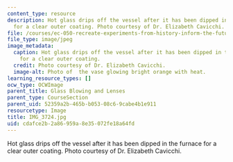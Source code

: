 ```yaml
---
content_type: resource
description: Hot glass drips off the vessel after it has been dipped in the furnace
  for a clear outer coating. Photo courtesy of Dr. Elizabeth Cavicchi.
file: /courses/ec-050-recreate-experiments-from-history-inform-the-future-from-the-past-galileo-january-iap-2010/cdafce2b2a86959a8e35072fe18a64fd_IMG_3724.jpg
file_type: image/jpeg
image_metadata:
  caption: Hot glass drips off the vessel after it has been dipped in the furnace
    for a clear outer coating.
  credit: Photo courtesy of Dr. Elizabeth Cavicchi.
  image-alt: Photo of  the vase glowing bright orange with heat.
learning_resource_types: []
ocw_type: OCWImage
parent_title: Glass Blowing and Lenses
parent_type: CourseSection
parent_uid: 52359a2b-465b-b053-08c6-9cabe4b1e911
resourcetype: Image
title: IMG_3724.jpg
uid: cdafce2b-2a86-959a-8e35-072fe18a64fd
---
```

Hot glass drips off the vessel after it has been dipped in the furnace for a clear outer coating. Photo courtesy of Dr. Elizabeth Cavicchi.